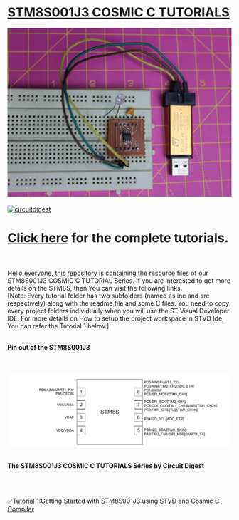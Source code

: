 # [STM8S001J3 COSMIC C TUTORIALS](https://circuitdigest.com/tags/stm8)

<img src="https://github.com/Circuit-Digest/STM8S001J3_Cosmic_C_Tutorial/blob/main/IMAGES/T1_Getting%20Started%20with%20STM8S001J3.jpg" width="" alt="alt_text" title="image_tooltip">
<br>

<br>
<a href="https://circuitdigest.com/tags/stm8"><img src="https://img.shields.io/static/v1?label=&labelColor=505050&message=STM8S001J3 COSMIC C TUTORIALS CIRCUIT DIGEST&color=%230076D6&style=social&logo=google-chrome&logoColor=%230076D6" alt="circuitdigest"/></a>
<br>

[<h1>Click here](https://circuitdigest.com/tags/stm8) for the complete tutorials.</h1>

<br>
<br>
Hello everyone, this repository is containing the resource files of our STM8S001J3 COSMIC C TUTORIAL Series. If you are interested to get more details on the STM8S, then You can visit the following links.
<br>
[Note: Every tutorial folder has two subfolders (named as inc and src respectively) along with the readme file and some C files. You need to copy every project folders individually when you will use the ST Visual Developer IDE. For more details on How to setup the project workspace in STVD Ide, You can refer the Tutorial 1 below.]
<br>
<br>

**Pin out of the STM8S001J3**

<br>
<br>
<img src="https://github.com/Circuit-Digest/STM8S001J3_Cosmic_C_Tutorial/blob/main/IMAGES/PinOut_STM8S001J3.jpg" width="" alt="alt_text" title="Pinout_stm8s">

<br>
<br>

**The STM8S001J3 COSMIC C TUTORIALS Series by Circuit Digest**

<br>
<br>

   ✅Tutorial 1:[Getting Started with STM8S001J3 using STVD and Cosmic C Compiler](https://github.com/Circuit-Digest/STM8S001J3_Cosmic_C_Tutorial/tree/master/T1_Getting%20Started_with_the_STM8S001J3)
  
   

